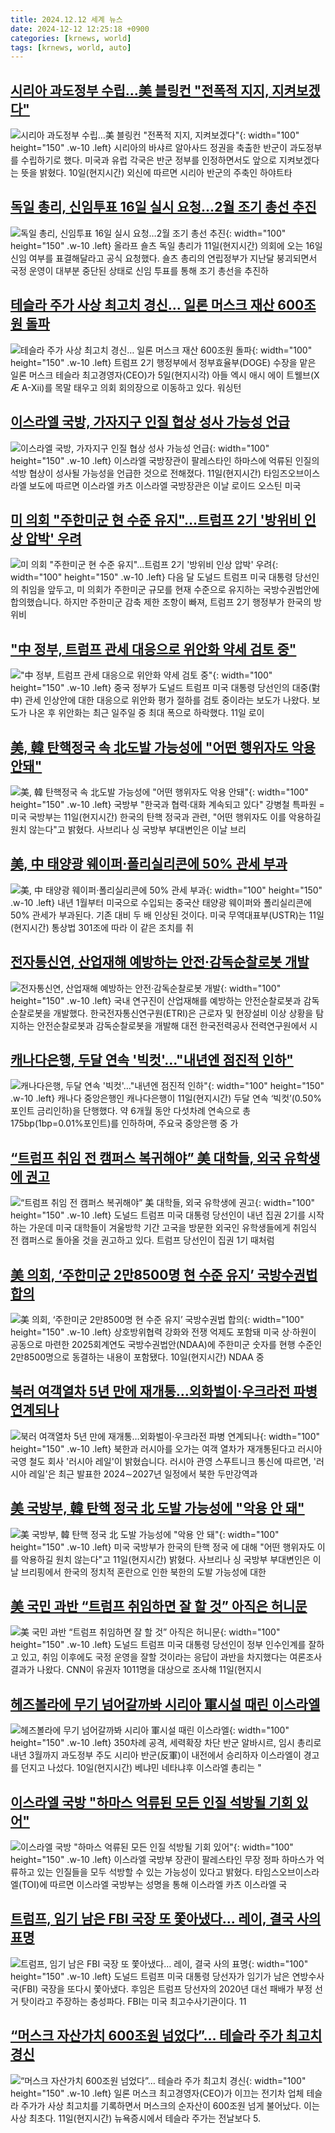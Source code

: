 ```yaml
---
title: 2024.12.12 세계 뉴스
date: 2024-12-12 12:25:18 +0900
categories: [krnews, world]
tags: [krnews, world, auto]
---
```

## [시리아 과도정부 수립…美 블링컨 "전폭적 지지, 지켜보겠다"](https://n.news.naver.com/mnews/article/015/0005068754)

![시리아 과도정부 수립…美 블링컨 "전폭적 지지, 지켜보겠다"](https://mimgnews.pstatic.net/image/origin/015/2024/12/11/5068754.jpg?type=nf220_150){: width="100" height="150" .w-10 .left}
시리아의 바샤르 알아사드 정권을 축출한 반군이 과도정부를 수립하기로 했다. 미국과 유럽 각국은 반군 정부를 인정하면서도 앞으로 지켜보겠다는 뜻을 밝혔다. 10일(현지시간) 외신에 따르면 시리아 반군의 주축인 하야트타

## [독일 총리, 신임투표 16일 실시 요청…2월 조기 총선 추진](https://n.news.naver.com/mnews/article/018/0005904391)

![독일 총리, 신임투표 16일 실시 요청…2월 조기 총선 추진](https://mimgnews.pstatic.net/image/origin/018/2024/12/12/5904391.jpg?type=nf220_150){: width="100" height="150" .w-10 .left}
올라프 숄츠 독일 총리가 11일(현지시간) 의회에 오는 16일 신임 여부를 표결해달라고 공식 요청했다. 숄츠 총리의 연립정부가 지난달 붕괴되면서 국정 운영이 대부분 중단된 상태로 신임 투표를 통해 조기 총선을 추진하

## [테슬라 주가 사상 최고치 경신… 일론 머스크 재산 600조원 돌파](https://n.news.naver.com/mnews/article/022/0003993796)

![테슬라 주가 사상 최고치 경신… 일론 머스크 재산 600조원 돌파](https://mimgnews.pstatic.net/image/origin/022/2024/12/12/3993796.jpg?type=nf220_150){: width="100" height="150" .w-10 .left}
트럼프 2기 행정부에서 정부효율부(DOGE) 수장을 맡은 일론 머스크 테슬라 최고경영자(CEO)가 5일(현지시각) 아들 엑시 애시 에이 트웰브(X Æ A-Xii)를 목말 태우고 의회 회의장으로 이동하고 있다. 워싱턴

## [이스라엘 국방, 가자지구 인질 협상 성사 가능성 언급](https://n.news.naver.com/mnews/article/008/0005127290)

![이스라엘 국방, 가자지구 인질 협상 성사 가능성 언급](https://mimgnews.pstatic.net/image/origin/008/2024/12/12/5127290.jpg?type=nf220_150){: width="100" height="150" .w-10 .left}
이스라엘 국방장관이 팔레스타인 하마스에 억류된 인질의 석방 협상이 성사될 가능성을 언급한 것으로 전해졌다. 11일(현지시간) 타임즈오브이스라엘 보도에 따르면 이스라엘 카츠 이스라엘 국방장관은 이날 로이드 오스틴 미국

## [미 의회 "주한미군 현 수준 유지"...트럼프 2기 '방위비 인상 압박' 우려](https://n.news.naver.com/mnews/article/052/0002126520)

![미 의회 "주한미군 현 수준 유지"...트럼프 2기 '방위비 인상 압박' 우려](https://mimgnews.pstatic.net/image/origin/052/2024/12/11/2126520.jpg?type=nf220_150){: width="100" height="150" .w-10 .left}
다음 달 도널드 트럼프 미국 대통령 당선인의 취임을 앞두고, 미 의회가 주한미군 규모를 현재 수준으로 유지하는 국방수권법안에 합의했습니다. 하지만 주한미군 감축 제한 조항이 빠져, 트럼프 2기 행정부가 한국의 방위비

## ["中 정부, 트럼프 관세 대응으로 위안화 약세 검토 중"](https://n.news.naver.com/mnews/article/011/0004426577)

!["中 정부, 트럼프 관세 대응으로 위안화 약세 검토 중"](https://mimgnews.pstatic.net/image/origin/011/2024/12/11/4426577.jpg?type=nf220_150){: width="100" height="150" .w-10 .left}
중국 정부가 도널드 트럼프 미국 대통령 당선인의 대중(對中) 관세 인상안에 대한 대응으로 위안화 평가 절하를 검토 중이라는 보도가 나왔다. 보도가 나온 후 위안화는 최근 일주일 중 최대 폭으로 하락했다. 11일 로이

## [美, 韓 탄핵정국 속 北도발 가능성에 "어떤 행위자도 악용 안돼"](https://n.news.naver.com/mnews/article/001/0015100506)

![美, 韓 탄핵정국 속 北도발 가능성에 "어떤 행위자도 악용 안돼"](https://mimgnews.pstatic.net/image/origin/001/2024/12/12/15100506.jpg?type=nf220_150){: width="100" height="150" .w-10 .left}
국방부 "한국과 협력·대화 계속되고 있다" 강병철 특파원 = 미국 국방부는 11일(현지시간) 한국의 탄핵 정국과 관련, "어떤 행위자도 이를 악용하길 원치 않는다"고 밝혔다. 사브리나 싱 국방부 부대변인은 이날 브리

## [美, 中 태양광 웨이퍼·폴리실리콘에 50% 관세 부과](https://n.news.naver.com/mnews/article/277/0005516111)

![美, 中 태양광 웨이퍼·폴리실리콘에 50% 관세 부과](https://mimgnews.pstatic.net/image/origin/277/2024/12/12/5516111.jpg?type=nf220_150){: width="100" height="150" .w-10 .left}
내년 1월부터 미국으로 수입되는 중국산 태양광 웨이퍼와 폴리실리콘에 50% 관세가 부과된다. 기존 대비 두 배 인상된 것이다. 미국 무역대표부(USTR)는 11일(현지시간) 통상법 301조에 따라 이 같은 조치를 취

## [전자통신연, 산업재해 예방하는 안전·감독순찰로봇 개발](https://n.news.naver.com/mnews/article/421/0007962466)

![전자통신연, 산업재해 예방하는 안전·감독순찰로봇 개발](https://mimgnews.pstatic.net/image/origin/421/2024/12/12/7962466.jpg?type=nf220_150){: width="100" height="150" .w-10 .left}
국내 연구진이 산업재해를 예방하는 안전순찰로봇과 감독순찰로봇을 개발했다. 한국전자통신연구원(ETRI)은 근로자 및 현장설비 이상 상황을 탐지하는 안전순찰로봇과 감독순찰로봇을 개발해 대전 한국전력공사 전력연구원에서 시

## [캐나다은행, 두달 연속 '빅컷'…"내년엔 점진적 인하"](https://n.news.naver.com/mnews/article/018/0005904343)

![캐나다은행, 두달 연속 '빅컷'…"내년엔 점진적 인하"](https://mimgnews.pstatic.net/image/origin/018/2024/12/12/5904343.jpg?type=nf220_150){: width="100" height="150" .w-10 .left}
캐나다 중앙은행인 캐나다은행이 11일(현지시간) 두달 연속 ‘빅컷’(0.50%포인트 금리인하)을 단행했다. 약 6개월 동안 다섯차례 연속으로 총 175bp(1bp=0.01%포인트)를 인하하며, 주요국 중앙은행 중 가

## [“트럼프 취임 전 캠퍼스 복귀해야” 美 대학들, 외국 유학생에 권고](https://n.news.naver.com/mnews/article/025/0003407320)

![“트럼프 취임 전 캠퍼스 복귀해야” 美 대학들, 외국 유학생에 권고](https://mimgnews.pstatic.net/image/origin/025/2024/12/12/3407320.jpg?type=nf220_150){: width="100" height="150" .w-10 .left}
도널드 트럼프 미국 대통령 당선인이 내년 집권 2기를 시작하는 가운데 미국 대학들이 겨울방학 기간 고국을 방문한 외국인 유학생들에게 취임식 전 캠퍼스로 돌아올 것을 권고하고 있다. 트럼프 당선인이 집권 1기 때처럼

## [美 의회, ‘주한미군 2만8500명 현 수준 유지’ 국방수권법 합의](https://n.news.naver.com/mnews/article/009/0005411860)

![美 의회, ‘주한미군 2만8500명 현 수준 유지’ 국방수권법 합의](https://mimgnews.pstatic.net/image/origin/009/2024/12/11/5411860.jpg?type=nf220_150){: width="100" height="150" .w-10 .left}
상호방위협력 강화와 전쟁 억제도 포함돼 미국 상·하원이 공동으로 마련한 2025회계연도 국방수권법안(NDAA)에 주한미군 숫자를 현행 수준인 2만8500명으로 동결하는 내용이 포함됐다. 10일(현지시간) NDAA 중

## [북러 여객열차 5년 만에 재개통…외화벌이·우크라전 파병 연계되나](https://n.news.naver.com/mnews/article/056/0011855554)

![북러 여객열차 5년 만에 재개통…외화벌이·우크라전 파병 연계되나](https://mimgnews.pstatic.net/image/origin/056/2024/12/12/11855554.jpg?type=nf220_150){: width="100" height="150" .w-10 .left}
북한과 러시아를 오가는 여객 열차가 재개통된다고 러시아 국영 철도 회사 '러시아 레일'이 밝혔습니다. 러시아 관영 스푸트니크 통신에 따르면, '러시아 레일'은 최근 발표한 2024∼2027년 일정에서 북한 두만강역과

## [美 국방부, 韓 탄핵 정국 北 도발 가능성에 "악용 안 돼"](https://n.news.naver.com/mnews/article/277/0005515790)

![美 국방부, 韓 탄핵 정국 北 도발 가능성에 "악용 안 돼"](https://mimgnews.pstatic.net/image/origin/277/2024/12/12/5515790.jpg?type=nf220_150){: width="100" height="150" .w-10 .left}
미국 국방부가 한국의 탄핵 정국 에 대해 "어떤 행위자도 이를 악용하길 원치 않는다"고 11일(현지시간) 밝혔다. 사브리나 싱 국방부 부대변인은 이날 브리핑에서 한국의 정치적 혼란으로 인한 북한의 도발 가능성에 대한

## [美 국민 과반 “트럼프 취임하면 잘 할 것” 아직은 허니문](https://n.news.naver.com/mnews/article/005/0001745365)

![美 국민 과반 “트럼프 취임하면 잘 할 것” 아직은 허니문](https://mimgnews.pstatic.net/image/origin/005/2024/12/12/1745365.jpg?type=nf220_150){: width="100" height="150" .w-10 .left}
도널드 트럼프 미국 대통령 당선인이 정부 인수인계를 잘하고 있고, 취임 이후에도 국정 운영을 잘할 것이라는 응답이 과반을 차지했다는 여론조사 결과가 나왔다. CNN이 유권자 1011명을 대상으로 조사해 11일(현지시

## [헤즈볼라에 무기 넘어갈까봐 시리아 軍시설 때린 이스라엘](https://n.news.naver.com/mnews/article/009/0005412204)

![헤즈볼라에 무기 넘어갈까봐 시리아 軍시설 때린 이스라엘](https://mimgnews.pstatic.net/image/origin/009/2024/12/11/5412204.jpg?type=nf220_150){: width="100" height="150" .w-10 .left}
350차례 공격, 세력확장 차단 반군 알바시르, 임시 총리로 내년 3월까지 과도정부 주도 시리아 반군(反軍)이 내전에서 승리하자 이스라엘이 경고를 던지고 나섰다. 10일(현지시간) 베냐민 네타냐후 이스라엘 총리는 "

## [이스라엘 국방 "하마스 억류된 모든 인질 석방될 기회 있어"](https://n.news.naver.com/mnews/article/421/0007962219)

![이스라엘 국방 "하마스 억류된 모든 인질 석방될 기회 있어"](https://mimgnews.pstatic.net/image/origin/421/2024/12/12/7962219.jpg?type=nf220_150){: width="100" height="150" .w-10 .left}
이스라엘 국방부 장관이 팔레스타인 무장 정파 하마스가 억류하고 있는 인질들을 모두 석방할 수 있는 가능성이 있다고 밝혔다. 타임스오브이스라엘(TOI)에 따르면 이스라엘 국방부는 성명을 통해 이스라엘 카츠 이스라엘 국

## [트럼프, 임기 남은 FBI 국장 또 쫓아냈다… 레이, 결국 사의 표명](https://n.news.naver.com/mnews/article/469/0000838346)

![트럼프, 임기 남은 FBI 국장 또 쫓아냈다… 레이, 결국 사의 표명](https://mimgnews.pstatic.net/image/origin/469/2024/12/12/838346.jpg?type=nf220_150){: width="100" height="150" .w-10 .left}
도널드 트럼프 미국 대통령 당선자가 임기가 남은 연방수사국(FBI) 국장을 또다시 쫓아냈다. 후임은 트럼프 당선자의 2020년 대선 패배가 부정 선거 탓이라고 주장하는 충성파다. FBI는 미국 최고수사기관이다. 11

## [“머스크 자산가치 600조원 넘었다”… 테슬라 주가 최고치 경신](https://n.news.naver.com/mnews/article/030/0003267049)

![“머스크 자산가치 600조원 넘었다”… 테슬라 주가 최고치 경신](https://mimgnews.pstatic.net/image/origin/030/2024/12/12/3267049.jpg?type=nf220_150){: width="100" height="150" .w-10 .left}
일론 머스크 최고경영자(CEO)가 이끄는 전기차 업체 테슬라 주가가 사상 최고치를 기록하면서 머스크의 순자산이 600조원 넘게 불어났다. 이는 사상 최초다. 11일(현지시간) 뉴욕증시에서 테슬라 주가는 전날보다 5.


